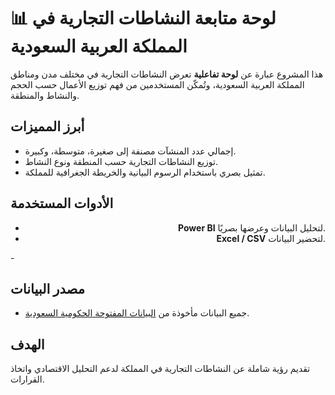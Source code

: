 # 📊 لوحة متابعة النشاطات التجارية في المملكة العربية السعودية

هذا المشروع عبارة عن **لوحة تفاعلية** تعرض النشاطات التجارية في مختلف مدن ومناطق المملكة العربية السعودية، وتُمكّن المستخدمين من فهم توزيع الأعمال حسب الحجم والنشاط والمنطقة.

## أبرز المميزات
- إجمالي عدد المنشآت مصنفة إلى صغيرة، متوسطة، وكبيرة.
- توزيع النشاطات التجارية حسب المنطقة ونوع النشاط.
- تمثيل بصري باستخدام الرسوم البيانية والخريطة الجغرافية للمملكة.
## الأدوات المستخدمة

<ul style="text-align: right;">
  <li><b>Power BI</b> لتحليل البيانات وعرضها بصريًا.</li>
  <li><b>Excel / CSV</b> لتحضير البيانات.</li>
</ul>
-

## مصدر البيانات
- جميع البيانات مأخوذة من [البيانات المفتوحة الحكومية السعودية](https://www.data.gov.sa/).

## الهدف
تقديم رؤية شاملة عن النشاطات التجارية في المملكة لدعم التحليل الاقتصادي واتخاذ القرارات.
